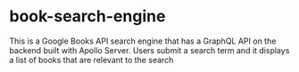 # book-search-engine
This is a Google Books API search engine that has a GraphQL API on the backend built with Apollo Server. Users submit a search term and it displays a list of books that are relevant to the search
